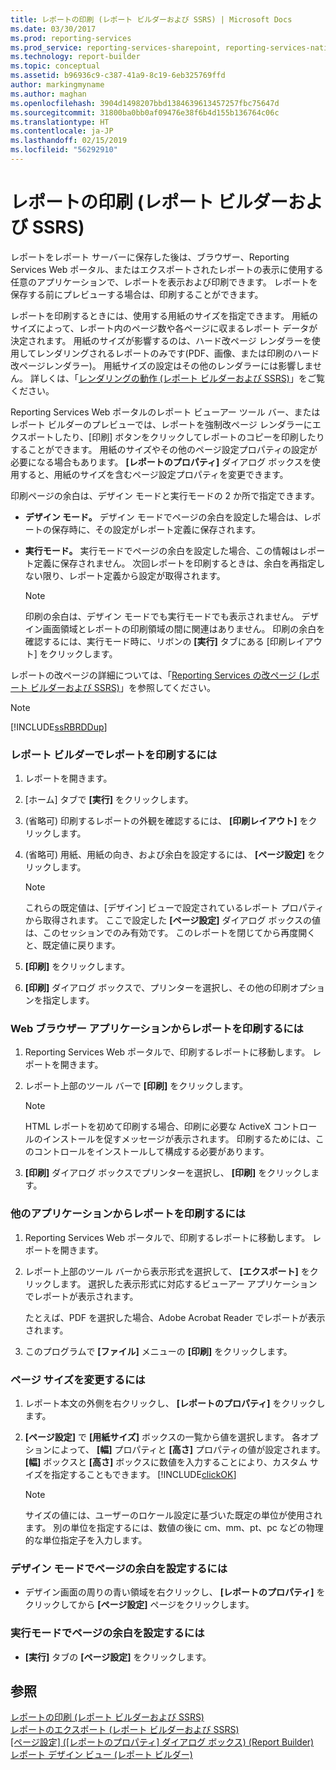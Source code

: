 ```yaml
---
title: レポートの印刷 (レポート ビルダーおよび SSRS) | Microsoft Docs
ms.date: 03/30/2017
ms.prod: reporting-services
ms.prod_service: reporting-services-sharepoint, reporting-services-native
ms.technology: report-builder
ms.topic: conceptual
ms.assetid: b96936c9-c387-41a9-8c19-6eb325769ffd
author: markingmyname
ms.author: maghan
ms.openlocfilehash: 3904d1498207bbd1384639613457257fbc75647d
ms.sourcegitcommit: 31800ba0bb0af09476e38f6b4d155b136764c06c
ms.translationtype: HT
ms.contentlocale: ja-JP
ms.lasthandoff: 02/15/2019
ms.locfileid: "56292910"
---
```

# <a name="print-a-report-report-builder-and-ssrs"></a>レポートの印刷 (レポート ビルダーおよび SSRS)
  レポートをレポート サーバーに保存した後は、ブラウザー、Reporting Services Web ポータル、またはエクスポートされたレポートの表示に使用する任意のアプリケーションで、レポートを表示および印刷できます。 レポートを保存する前にプレビューする場合は、印刷することができます。  
  
 レポートを印刷するときには、使用する用紙のサイズを指定できます。 用紙のサイズによって、レポート内のページ数や各ページに収まるレポート データが決定されます。 用紙のサイズが影響するのは、ハード改ページ レンダラーを使用してレンダリングされるレポートのみです(PDF、画像、または印刷のハード改ページレンダラー)。 用紙サイズの設定はその他のレンダラーには影響しません。 詳しくは、「[レンダリングの動作 &#40;レポート ビルダーおよび SSRS&#41;](../../reporting-services/report-design/rendering-behaviors-report-builder-and-ssrs.md)」をご覧ください。  
  
 Reporting Services Web ポータルのレポート ビューアー ツール バー、またはレポート ビルダーのプレビューでは、レポートを強制改ページ レンダラーにエクスポートしたり、[印刷] ボタンをクリックしてレポートのコピーを印刷したりすることができます。 用紙のサイズやその他のページ設定プロパティの設定が必要になる場合もあります。 **[レポートのプロパティ]** ダイアログ ボックスを使用すると、用紙のサイズを含むページ設定プロパティを変更できます。  
  
 印刷ページの余白は、デザイン モードと実行モードの 2 か所で指定できます。  
  
-   **デザイン モード。** デザイン モードでページの余白を設定した場合は、レポートの保存時に、その設定がレポート定義に保存されます。  
  
-   **実行モード。** 実行モードでページの余白を設定した場合、この情報はレポート定義に保存されません。 次回レポートを印刷するときは、余白を再指定しない限り、レポート定義から設定が取得されます。  
  
    > [!NOTE]  
    >  印刷の余白は、デザイン モードでも実行モードでも表示されません。 デザイン画面領域とレポートの印刷領域の間に関連はありません。 印刷の余白を確認するには、実行モード時に、リボンの **[実行]** タブにある [印刷レイアウト] をクリックします。  
  
 レポートの改ページの詳細については、「[Reporting Services の改ページ (レポート ビルダーおよび SSRS)](../../reporting-services/report-design/pagination-in-reporting-services-report-builder-and-ssrs.md)」を参照してください。  
  
> [!NOTE]  
>  [!INCLUDE[ssRBRDDup](../../includes/ssrbrddup-md.md)]  
  
### <a name="to-print-a-report-in-report-builder"></a>レポート ビルダーでレポートを印刷するには  
  
1.  レポートを開きます。  
  
2.  [ホーム] タブで **[実行]** をクリックします。  
  
3.  (省略可) 印刷するレポートの外観を確認するには、 **[印刷レイアウト]** をクリックします。  
  
4.  (省略可) 用紙、用紙の向き、および余白を設定するには、 **[ページ設定]** をクリックします。  
  
    > [!NOTE]  
    >  これらの既定値は、[デザイン] ビューで設定されているレポート プロパティから取得されます。 ここで設定した **[ページ設定]** ダイアログ ボックスの値は、このセッションでのみ有効です。 このレポートを閉じてから再度開くと、既定値に戻ります。  
  
5.  **[印刷]** をクリックします。  
  
6.  **[印刷]** ダイアログ ボックスで、プリンターを選択し、その他の印刷オプションを指定します。  
  
### <a name="to-print-a-report-from-a-web-browser-application"></a>Web ブラウザー アプリケーションからレポートを印刷するには  
  
1.  Reporting Services Web ポータルで、印刷するレポートに移動します。 レポートを開きます。  
  
3.  レポート上部のツール バーで **[印刷]** をクリックします。  
  
    > [!NOTE]  
    >  HTML レポートを初めて印刷する場合、印刷に必要な ActiveX コントロールのインストールを促すメッセージが表示されます。 印刷するためには、このコントロールをインストールして構成する必要があります。  
  
4.  **[印刷]** ダイアログ ボックスでプリンターを選択し、 **[印刷]** をクリックします。  
  
### <a name="to-print-a-report-from-other-applications"></a>他のアプリケーションからレポートを印刷するには  
  
1.  Reporting Services Web ポータルで、印刷するレポートに移動します。 レポートを開きます。  
  
2.  レポート上部のツール バーから表示形式を選択して、 **[エクスポート]** をクリックします。 選択した表示形式に対応するビューアー アプリケーションでレポートが表示されます。  
  
     たとえば、PDF を選択した場合、Adobe Acrobat Reader でレポートが表示されます。  
  
3.  このプログラムで **[ファイル]** メニューの **[印刷]** をクリックします。  
  
### <a name="to-change-paper-size"></a>ページ サイズを変更するには  
  
1.  レポート本文の外側を右クリックし、 **[レポートのプロパティ]** をクリックします。  
  
2.  **[ページ設定]** で **[用紙サイズ]** ボックスの一覧から値を選択します。 各オプションによって、 **[幅]** プロパティと **[高さ]** プロパティの値が設定されます。 **[幅]** ボックスと **[高さ]** ボックスに数値を入力することにより、カスタム サイズを指定することもできます。 [!INCLUDE[clickOK](../../includes/clickok-md.md)]  
  
    > [!NOTE]  
    >  サイズの値には、ユーザーのロケール設定に基づいた既定の単位が使用されます。 別の単位を指定するには、数値の後に cm、mm、pt、pc などの物理的な単位指定子を入力します。  
  
### <a name="to-set-page-margins-in-design-mode"></a>デザイン モードでページの余白を設定するには  
  
-   デザイン画面の周りの青い領域を右クリックし、 **[レポートのプロパティ]** をクリックしてから **[ページ設定]** ページをクリックします。  
  
### <a name="to-set-page-margins-in-run-mode"></a>実行モードでページの余白を設定するには  
  
-   **[実行]** タブの **[ページ設定]** をクリックします。  
  
## <a name="see-also"></a>参照  
 [レポートの印刷 &#40;レポート ビルダーおよび SSRS&#41;](../../reporting-services/report-builder/print-reports-report-builder-and-ssrs.md)   
 [レポートのエクスポート &#40;レポート ビルダーおよび SSRS&#41;](../../reporting-services/report-builder/export-reports-report-builder-and-ssrs.md)   
 [[ページ設定] ([レポートのプロパティ] ダイアログ ボックス) &#40;Report Builder&#41;](https://msdn.microsoft.com/library/eb3b5d01-7b82-4808-a58b-9e096742f8c6)   
 [レポート デザイン ビュー &#40;レポート ビルダー&#41;](../../reporting-services/report-builder/report-design-view-report-builder.md)  
  
  
